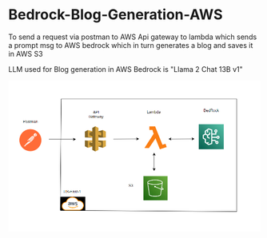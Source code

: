 # Bedrock-Blog-Generation-AWS
To send a request via postman to AWS Api gateway to lambda which sends a prompt msg to AWS bedrock which in turn generates a blog and saves it in AWS S3

LLM used for Blog generation in AWS Bedrock is "Llama 2 Chat 13B v1" 

![Architecture](https://github.com/ansel9618/Bedrock-Blog-Generation-AWS/blob/main/images/Architecture.png)
